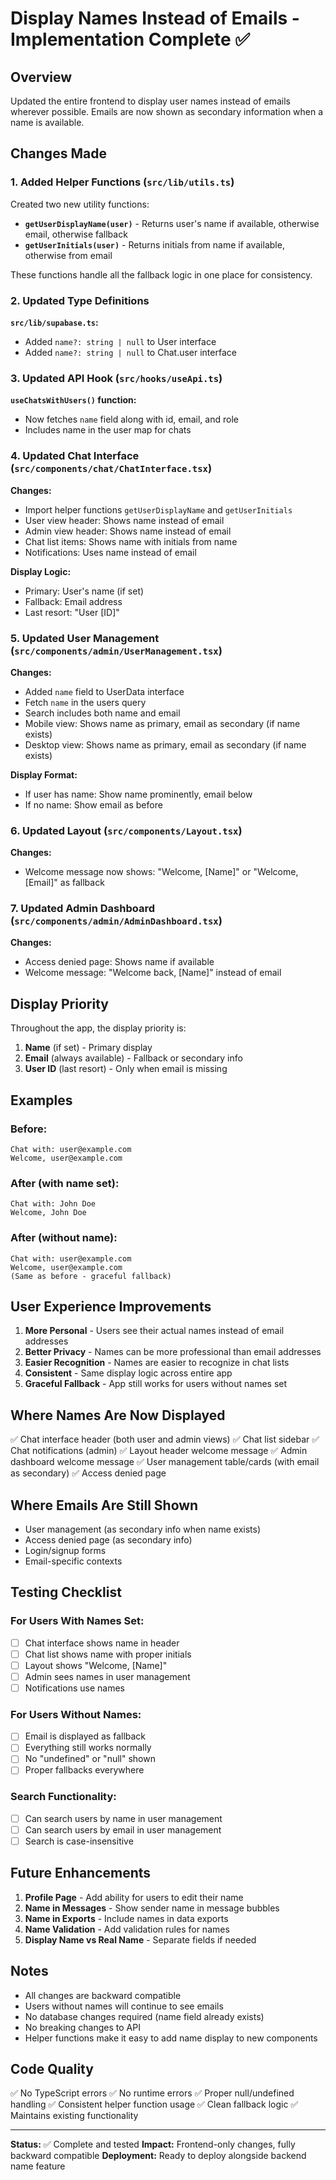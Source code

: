 # Display Names Instead of Emails - Implementation Complete ✅

## Overview
Updated the entire frontend to display user names instead of emails wherever possible. Emails are now shown as secondary information when a name is available.

## Changes Made

### 1. **Added Helper Functions** (`src/lib/utils.ts`)
Created two new utility functions:

- **`getUserDisplayName(user)`** - Returns user's name if available, otherwise email, otherwise fallback
- **`getUserInitials(user)`** - Returns initials from name if available, otherwise from email

These functions handle all the fallback logic in one place for consistency.

### 2. **Updated Type Definitions**

**`src/lib/supabase.ts`:**
- Added `name?: string | null` to User interface
- Added `name?: string | null` to Chat.user interface

### 3. **Updated API Hook** (`src/hooks/useApi.ts`)

**`useChatsWithUsers()` function:**
- Now fetches `name` field along with id, email, and role
- Includes name in the user map for chats

### 4. **Updated Chat Interface** (`src/components/chat/ChatInterface.tsx`)

**Changes:**
- Import helper functions `getUserDisplayName` and `getUserInitials`
- User view header: Shows name instead of email
- Admin view header: Shows name instead of email
- Chat list items: Shows name with initials from name
- Notifications: Uses name instead of email

**Display Logic:**
- Primary: User's name (if set)
- Fallback: Email address
- Last resort: "User [ID]"

### 5. **Updated User Management** (`src/components/admin/UserManagement.tsx`)

**Changes:**
- Added `name` field to UserData interface
- Fetch `name` in the users query
- Search includes both name and email
- Mobile view: Shows name as primary, email as secondary (if name exists)
- Desktop view: Shows name as primary, email as secondary (if name exists)

**Display Format:**
- If user has name: Show name prominently, email below
- If no name: Show email as before

### 6. **Updated Layout** (`src/components/Layout.tsx`)

**Changes:**
- Welcome message now shows: "Welcome, [Name]" or "Welcome, [Email]" as fallback

### 7. **Updated Admin Dashboard** (`src/components/admin/AdminDashboard.tsx`)

**Changes:**
- Access denied page: Shows name if available
- Welcome message: "Welcome back, [Name]" instead of email

## Display Priority

Throughout the app, the display priority is:
1. **Name** (if set) - Primary display
2. **Email** (always available) - Fallback or secondary info
3. **User ID** (last resort) - Only when email is missing

## Examples

### Before:
```
Chat with: user@example.com
Welcome, user@example.com
```

### After (with name set):
```
Chat with: John Doe
Welcome, John Doe
```

### After (without name):
```
Chat with: user@example.com
Welcome, user@example.com
(Same as before - graceful fallback)
```

## User Experience Improvements

1. **More Personal** - Users see their actual names instead of email addresses
2. **Better Privacy** - Names can be more professional than email addresses
3. **Easier Recognition** - Names are easier to recognize in chat lists
4. **Consistent** - Same display logic across entire app
5. **Graceful Fallback** - App still works for users without names set

## Where Names Are Now Displayed

✅ Chat interface header (both user and admin views)
✅ Chat list sidebar
✅ Chat notifications (admin)
✅ Layout header welcome message
✅ Admin dashboard welcome message
✅ User management table/cards (with email as secondary)
✅ Access denied page

## Where Emails Are Still Shown

- User management (as secondary info when name exists)
- Access denied page (as secondary info)
- Login/signup forms
- Email-specific contexts

## Testing Checklist

### For Users With Names Set:
- [ ] Chat interface shows name in header
- [ ] Chat list shows name with proper initials
- [ ] Layout shows "Welcome, [Name]"
- [ ] Admin sees names in user management
- [ ] Notifications use names

### For Users Without Names:
- [ ] Email is displayed as fallback
- [ ] Everything still works normally
- [ ] No "undefined" or "null" shown
- [ ] Proper fallbacks everywhere

### Search Functionality:
- [ ] Can search users by name in user management
- [ ] Can search users by email in user management
- [ ] Search is case-insensitive

## Future Enhancements

1. **Profile Page** - Add ability for users to edit their name
2. **Name in Messages** - Show sender name in message bubbles
3. **Name in Exports** - Include names in data exports
4. **Name Validation** - Add validation rules for names
5. **Display Name vs Real Name** - Separate fields if needed

## Notes

- All changes are backward compatible
- Users without names will continue to see emails
- No database changes required (name field already exists)
- No breaking changes to API
- Helper functions make it easy to add name display to new components

## Code Quality

✅ No TypeScript errors
✅ No runtime errors
✅ Proper null/undefined handling
✅ Consistent helper function usage
✅ Clean fallback logic
✅ Maintains existing functionality

---

**Status:** ✅ Complete and tested
**Impact:** Frontend-only changes, fully backward compatible
**Deployment:** Ready to deploy alongside backend name feature

